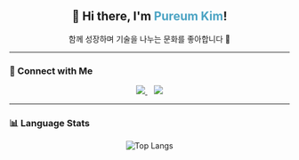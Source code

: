 <h2 align="center">👋 Hi there, I'm <span style="color:#4BA3C3">Pureum Kim</span>!</h2>
<p align="center">함께 성장하며 기술을 나누는 문화를 좋아합니다 🌱</p>

---

### 🔗 Connect with Me

<p align="center">
  <a href="mailto:prkim429@gmail.com">
    <img src="https://img.shields.io/badge/Gmail-D14836?style=for-the-badge&logo=gmail&logoColor=white"/>
  </a>
  &nbsp;&nbsp;
  <a href="https://www.linkedin.com/in/dev-prkim/">
    <img src="https://img.shields.io/badge/LinkedIn-0A66C2?style=for-the-badge&logo=linkedin&logoColor=white"/>
  </a> 
</p>

---

### 📊 Language Stats

<p align="center">
  <img src="https://github-readme-stats.vercel.app/api/top-langs/?username=dev-prkim&layout=compact&theme=default" alt="Top Langs" />
</p>
